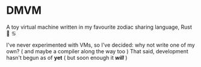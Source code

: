 # DMVM
A toy virtual machine written in my favourite zodiac sharing language, Rust 🦀 ♋️ 

I've never experimented with VMs, so I've decided: why not write one of my own? ( and maybe a compiler along the way too )
That said, development hasn't begun as of **yet** ( but soon enough it ***will*** )
